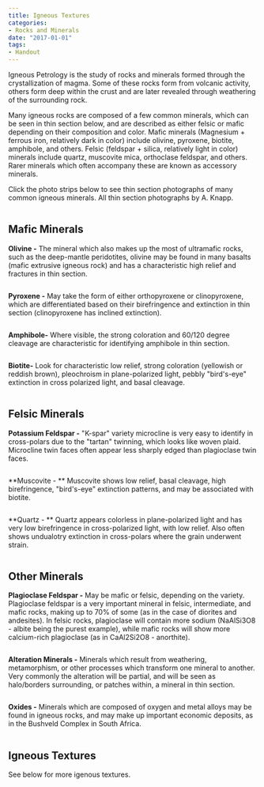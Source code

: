 ```yaml
---
title: Igneous Textures
categories:
- Rocks and Minerals
date: "2017-01-01"
tags:
- Handout
---
```


Igneous Petrology is the study of rocks and minerals formed through the crystallization of magma. Some of these rocks form from volcanic activity, others form deep within the crust and are later revealed through weathering of the surrounding rock. 

Many igneous rocks are composed of a few common minerals, which can be seen in thin section below, and are described as either felsic or mafic depending on their composition and color. Mafic minerals (Magnesium + ferrous iron, relatively dark in color) include olivine, pyroxene, biotite, amphibole, and others. Felsic (feldspar + silica, relatively light in color) minerals include quartz, muscovite mica, orthoclase feldspar, and others. Rarer minerals which often accompany these are known as accessory minerals. 

Click the photo strips below to see thin section photographs of many common igneous minerals. All thin section photographs by A. Knapp.

![]()
 
## Mafic Minerals
**Olivine -**
The mineral which also makes up the most of ultramafic rocks, such as the deep-mantle peridotites, olivine may be found in many basalts (mafic extrusive igneous rock) and has a characteristic high relief and fractures in thin section.

![]()
 
**Pyroxene -**
May take the form of either orthopyroxene or clinopyroxene, which are differentiated based on their birefringence and extinction in thin section (clinopyroxene has inclined extinction).

![]()
 
**Amphibole-**
Where visible, the strong coloration and 60/120 degree cleavage are characteristic for identifying amphibole in thin section.

![]()
 
**Biotite-**
Look for characteristic low relief, strong coloration (yellowish or reddish brown), pleochroism in plane-polarized light, pebbly "bird's-eye" extinction in cross polarized light, and basal cleavage.

![]()
 
## Felsic Minerals
**Potassium Feldspar -**
"K-spar" variety microcline is very easy to identify in cross-polars due to the "tartan" twinning, which looks like woven plaid. Microcline twin faces often appear less sharply edged than plagioclase twin faces.

![]()
 
**Muscovite - **
Muscovite shows low relief, basal cleavage, high birefringence, "bird's-eye" extinction patterns, and may be associated with biotite.

![]()
 
**Quartz - **
Quartz appears colorless in plane-polarized light and has very low birefringence in cross-polarized light, with low relief. Also often shows undualotry extinction in cross-polars where the grain underwent strain.

![]()
 
## Other Minerals

**Plagioclase Feldspar -**
May be mafic or felsic, depending on the variety. Plagioclase feldspar is a very important mineral in felsic, intermediate, and mafic rocks, making up to 70% of some (as in the case of diorites and andesites). In felsic rocks, plagioclase will contain more sodium (NaAlSi3O8 - albite being the purest example), while mafic rocks will show more calcium-rich plagioclase (as in CaAl2Si2O8 - anorthite).

![]()
 
**Alteration Minerals -**
Minerals which result from weathering, metamorphism, or other processes which transform one mineral to another. Very commonly the alteration will be partial, and will be seen as halo/borders surrounding, or patches within, a mineral in thin section.

![]()
 
**Oxides -**
Minerals which are composed of oxygen and metal alloys may be found in igneous rocks, and may make up important economic deposits, as in the Bushveld Complex in South Africa.
 
![]()

## Igneous Textures

See below for more igenous textures.

![]()
